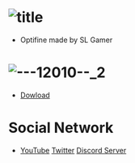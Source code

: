 # ![title](https://github.com/DRrakevnMC/Optifine-/assets/108167925/48dc9507-18d8-45cc-bc39-6e4a02d51afe)
* Optifine made by SL Gamer
# ![---12010--_2](https://github.com/DRrakevnMC/Optifine-/assets/108167925/50eae91b-dd5f-43a9-8b05-5fdfab19d0cf)
* [Dowload](https://bit.ly/WeBSitE)
# Social Network
* [YouTube](https://www.youtube.com/channel/UC8C5Es8N1I9Tx1vf754VA2g) [Twitter](https://twitter.com/DrakevnMC/) [Discord Server](https://discord.gg/TgYktyZp8H)
